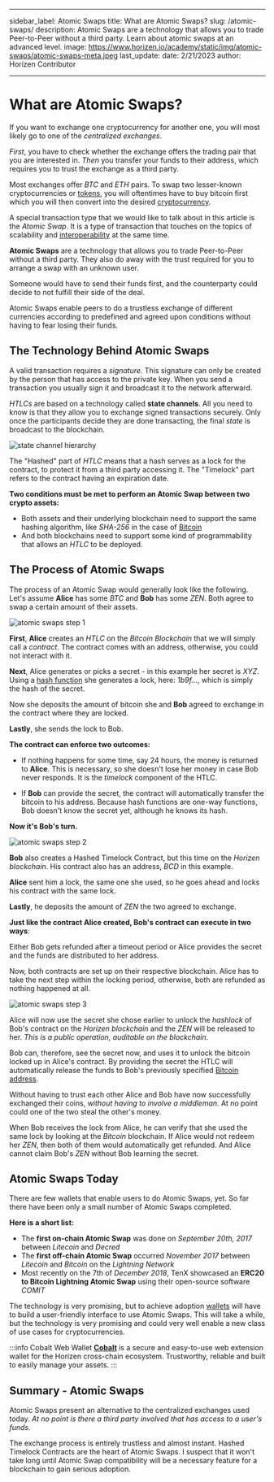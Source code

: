 ﻿---

sidebar_label: Atomic Swaps
title: What are Atomic Swaps?
slug: /atomic-swaps/
description: Atomic Swaps are a technology that allows you to trade Peer-to-Peer without a third party. Learn about atomic swaps at an advanced level.
image: https://www.horizen.io/academy/static/img/atomic-swaps/atomic-swaps-meta.jpeg
last_update:
  date: 2/21/2023
  author: Horizen Contributor

---

# What are Atomic Swaps?

If you want to exchange one cryptocurrency for another one, you will most likely go to one of the _centralized exchanges_. 

_First_, you have to check whether the exchange offers the trading pair that you are interested in. _Then_ you transfer your funds to their address, which requires you to trust the exchange as a third party. 

Most exchanges offer _BTC_ and _ETH_ pairs. To swap two lesser-known cryptocurrencies or [tokens](tokenomics/what-is-a-token.md), you will oftentimes have to buy bitcoin first which you will then convert into the desired [cryptocurrency](cryptocurrency/cryptocurrency.md).

A special transaction type that we would like to talk about in this article is the _Atomic Swap_. It is a type of transaction that touches on the topics of scalability and [interoperability](interoperability/blockchain-interoperability.md) at the same time.

**Atomic Swaps** are a technology that allows you to trade Peer-to-Peer without a third party. They also do away with the trust required for you to arrange a swap with an unknown user. 

Someone would have to send their funds first, and the counterparty could decide to not fulfill their side of the deal. 

Atomic Swaps enable peers to do a trustless exchange of different currencies according to predefined and agreed upon conditions without having to fear losing their funds.

## The Technology Behind Atomic Swaps

A valid transaction requires a _signature_. This signature can only be created by the person that has access to the private key. When you send a transaction you usually sign it and broadcast it to the network afterward.

_HTLCs_ are based on a technology called **state channels**. All you need to know is that they allow you to exchange signed transactions securely. Only once the participants decide they are done transacting, the final _state_ is broadcast to the blockchain.

![state channel hierarchy](/img/atomic-swaps/state-channel-hierarchy.jpg)

The "Hashed" part of _HTLC_ means that a hash serves as a lock for the contract, to protect it from a third party accessing it. The "Timelock" part refers to the contract having an expiration date.

**Two conditions must be met to perform an Atomic Swap between two crypto assets:** 

- Both assets and their underlying blockchain need to support the same hashing algorithm, like _SHA-256_ in the case of [Bitcoin](cryptocurrency/bitcoin-glossary.md) 
- And both blockchains need to support some kind of programmability that allows an *HTLC* to be deployed.

## The Process of Atomic Swaps

The process of an Atomic Swap would generally look like the following. Let's assume **Alice** has some _BTC_ and **Bob** has some _ZEN_. Both agree to swap a certain amount of their assets.

![atomic swaps step 1](/img/atomic-swaps/atomic-swaps-step-1.jpg)

**First**, **Alice** creates an _HTLC_ on the _Bitcoin Blockchain_ that we will simply call a _contract_. The contract comes with an address, otherwise, you could not interact with it. 

**Next**, Alice generates or picks a secret - in this example her secret is _XYZ_. Using a [hash function](cryptography/hash-functions.md) she generates a lock, here: _1b9f..._, which is simply the hash of the secret. 

Now she deposits the amount of bitcoin she and **Bob** agreed to exchange in the contract where they are locked. 

**Lastly**, she sends the lock to Bob.

**The contract can enforce two outcomes:**

- If nothing happens for some time, say 24 hours, the money is returned to **Alice**. This is necessary, so she doesn't lose her money in case Bob never responds. It is the _timelock_ component of the HTLC.

- If **Bob** can provide the secret, the contract will automatically transfer the bitcoin to his address. Because hash functions are one-way functions, Bob doesn't know the secret yet, although he knows its hash.

**Now it's Bob's turn.**

![atomic swaps step 2](/img/atomic-swaps/atomic-swaps-step-2.jpg)

**Bob** also creates a Hashed Timelock Contract, but this time on the _Horizen blockchain_. 
His contract also has an address, _BCD_ in this example. 

**Alice** sent him a lock, the same one she used, so he goes ahead and locks his contract with the same lock. 

**Lastly**, he deposits the amount of _ZEN_ the two agreed to exchange. 

**Just like the contract Alice created, Bob's contract can execute in two ways**: 

Either Bob gets refunded after a timeout period or Alice provides the secret and the funds are distributed to her address.

Now, both contracts are set up on their respective blockchain. Alice has to take the next step within the locking period, otherwise, both are refunded as nothing happened at all.

![atomic swaps step 3](/img/atomic-swaps/atomic-swaps-step-3.jpg)

Alice will now use the secret she chose earlier to unlock the _hashlock_ of Bob's contract on the _Horizen blockchain_ and the _ZEN_ will be released to her. _This is a public operation, auditable on the blockchain_. 

Bob can, therefore, see the secret now, and uses it to unlock the bitcoin locked up in Alice's contract. By providing the secret the HTLC will automatically release the funds to Bob's previously specified [Bitcoin address](wallets/wallet-addresses.md).

Without having to trust each other Alice and Bob have now successfully exchanged their coins, _without having to involve a middleman_. At no point could one of the two steal the other's money. 

When Bob receives the lock from Alice, he can verify that she used the same lock by looking at the _Bitcoin_ blockchain. If Alice would not redeem her _ZEN_, then both of them would automatically get refunded. And Alice cannot claim Bob's _ZEN_ without Bob learning the secret.

## Atomic Swaps Today

There are few wallets that enable users to do Atomic Swaps, yet. So far there have been only a small number of Atomic Swaps completed. 

**Here is a short list:**

- The **first on-chain Atomic Swap** was done on _September 20th, 2017_ between _Litecoin_ and _Decred_
- The **first off-chain Atomic Swap** occurred _November 2017_ between _Litecoin_ and _Bitcoin_ on the _Lightning Network_
- Most recently on the 7th of _December 2018_, TenX showcased an **ERC20 to Bitcoin Lightning Atomic Swap** using their open-source software _COMIT_

The technology is very promising, but to achieve adoption [wallets](wallets/crypto-wallets.md) will have to build a user-friendly interface to use Atomic Swaps. This will take a while, but the technology is very promising and could very well enable a new class of use cases for cryptocurrencies.

:::info Cobalt Web Wallet
[**Cobalt**](https://www.horizen.io/wallets/cobalt/) is a secure and easy-to-use web extension wallet for the Horizen cross-chain ecosystem. Trustworthy, reliable and built to easily manage your assets.
:::

## Summary - Atomic Swaps

Atomic Swaps present an alternative to the centralized exchanges used today. _At no point is there a third party involved that has access to a user's funds._

The exchange process is entirely trustless and almost instant. Hashed Timelock Contracts are the heart of Atomic Swaps. I suspect that it won't take long until Atomic Swap compatibility will be a necessary feature for a blockchain to gain serious adoption.

